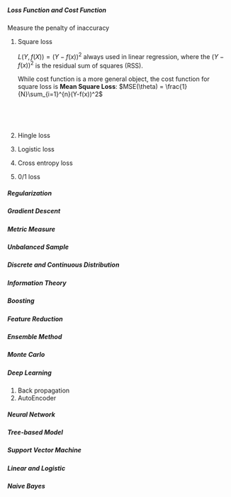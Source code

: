 ##### Loss Function and Cost Function

Measure the penalty of inaccuracy

1. Square loss

   $L(Y, f(X)) = (Y-f(x))^2$ always used in linear regression, where the $(Y-f(x))^2$ is the residual sum of squares (RSS). 

   While cost function is a more general object, the cost function for square loss is **Mean Square Loss**: $MSE(\theta) = \frac{1}{N}\sum_{i=1}^{n}(Y-f(x))^2$

   ​

   ​

2. Hingle loss

3. Logistic loss

4. Cross entropy loss

5. 0/1 loss



##### Regularization

##### Gradient Descent

##### Metric Measure

##### Unbalanced Sample

##### Discrete and Continuous Distribution

##### Information Theory

##### Boosting

##### Feature Reduction

##### Ensemble Method

##### Monte Carlo



##### Deep Learning

1. Back propagation
2. AutoEncoder

##### Neural Network

##### Tree-based Model

##### Support Vector Machine

##### Linear and Logistic

##### Naive Bayes

